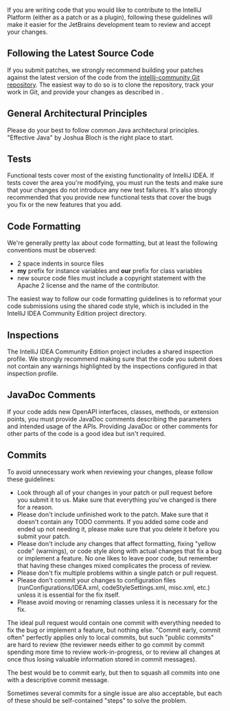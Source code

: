 [//]: # (title: IntelliJ Platform Coding Guidelines)

<!-- Copyright 2000-2022 JetBrains s.r.o. and other contributors. Use of this source code is governed by the Apache 2.0 license that can be found in the LICENSE file. -->

If you are writing code that you would like to contribute to the IntelliJ Platform (either as a patch or as a plugin), following these guidelines will make it easier for the JetBrains development team to review and accept your changes.

## Following the Latest Source Code

If you submit patches, we strongly recommend building your patches against the latest version of the code from the [intellij-community Git repository](intellij_platform.md#open-source).
The easiest way to do so is to clone the repository, track your work in Git, and provide your changes as described in [](platform_contributions.md#submit-a-patch).

## General Architectural Principles

Please do your best to follow common Java architectural principles. "Effective Java" by Joshua Bloch is the right place to start.

## Tests

Functional tests cover most of the existing functionality of IntelliJ IDEA.
If tests cover the area you're modifying, you must run the tests and make sure that your changes do not introduce any new test failures.
It's also strongly recommended that you provide new functional tests that cover the bugs you fix or the new features that you add.

## Code Formatting

We're generally pretty lax about code formatting, but at least the following conventions must be observed:

- 2 space indents in source files
- **my** prefix for instance variables and **our** prefix for class variables
- new source code files must include a copyright statement with the Apache 2 license and the name of the contributor.

The easiest way to follow our code formatting guidelines is to reformat your code submissions using the shared code style, which is included in the IntelliJ IDEA Community Edition project directory.

## Inspections

The IntelliJ IDEA Community Edition project includes a shared inspection profile.
We strongly recommend making sure that the code you submit does not contain any warnings highlighted by the inspections configured in that inspection profile.

## JavaDoc Comments

If your code adds new OpenAPI interfaces, classes, methods, or extension points, you must provide JavaDoc comments describing the parameters and intended usage of the APIs.
Providing JavaDoc or other comments for other parts of the code is a good idea but isn't required.

## Commits

To avoid unnecessary work when reviewing your changes, please follow these guidelines:

- Look through all of your changes in your patch or pull request before you submit it to us.
  Make sure that everything you've changed is there for a reason.
- Please don't include unfinished work to the patch.
  Make sure that it doesn't contain any TODO comments.
  If you added some code and ended up not needing it, please make sure that you delete it before you submit your patch.
- Please don't include any changes that affect formatting, fixing "yellow code" (warnings), or code style along with actual changes that fix a bug or implement a feature.
  No one likes to leave poor code, but remember that having these changes mixed complicates the process of review.
- Please don't fix multiple problems within a single patch or pull request.
- Please don't commit your changes to configuration files (runConfigurations/IDEA.xml, codeStyleSettings.xml, misc.xml, etc.) unless it is essential for the fix itself.
- Please avoid moving or renaming classes unless it is necessary for the fix.

The ideal pull request would contain one commit with everything needed to fix the bug or implement a feature, but nothing else. "Commit early, commit often" perfectly applies only to local commits, but such "public commits" are hard to review (the reviewer needs either to go commit by commit spending more time to review work-in-progress, or to review all changes at once thus losing valuable information stored in commit messages).

The best would be to commit early, but then to squash all commits into one with a descriptive commit message.

Sometimes several commits for a single issue are also acceptable, but each of these should be self-contained "steps" to solve the problem.
